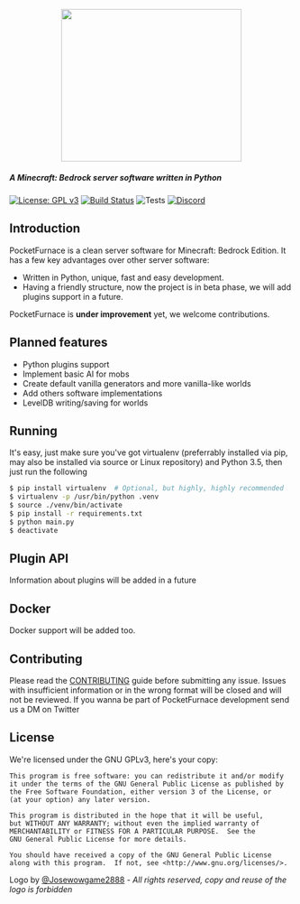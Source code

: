 <p align="center">
  <img width="320" height="270" src="https://i.imgur.com/z4Pv3vE.png">
</p>

##### A Minecraft: Bedrock server software written in Python

[![License: GPL v3](https://img.shields.io/badge/License-GPL%20v3-blue.svg)](LICENSE)
[![Build Status](https://ci.nukkitx.com/job/NukkitX/job/Nukkit/job/master/badge/icon)](https://ci.nukkitx.com/job/NukkitX/job/Nukkit/job/master/)
![Tests](https://img.shields.io/jenkins/t/https/ci.nukkitx.com/job/NukkitX/job/Nukkit/job/master.svg)
[![Discord](https://img.shields.io/discord/393465748535640064.svg)](https://discord.gg/UTMZTaB)

Introduction
-------------

PocketFurnace is a clean server software for Minecraft: Bedrock Edition.
It has a few key advantages over other server software:

* Written in Python, unique, fast and easy development.
* Having a friendly structure, now the project is in beta phase, we will add plugins support in a future.

PocketFurnace is **under improvement** yet, we welcome contributions. 


Planned features
-------------
- Python plugins support
- Implement basic AI for mobs
- Create default vanilla generators and more vanilla-like worlds
- Add others software implementations
- LevelDB writing/saving for worlds


Running
-------------
It's easy, just make sure you've got virtualenv (preferrably installed via pip, may also be installed via source or Linux repository) and Python 3.5, then just run the following
```sh
$ pip install virtualenv  # Optional, but highly, highly recommended
$ virtualenv -p /usr/bin/python .venv
$ source ./venv/bin/activate
$ pip install -r requirements.txt
$ python main.py
$ deactivate
```

Plugin API
-------------
Information about plugins will be added in a future

Docker
-------------
Docker support will be added too.

Contributing
------------
Please read the [CONTRIBUTING](.github/CONTRIBUTING.md) guide before submitting any issue. Issues with insufficient information or in the wrong format will be closed and will not be reviewed.
If you wanna be part of PocketFurnace development send us a DM on Twitter


License
-----------
We're licensed under the GNU GPLv3, here's your copy:
 
	This program is free software: you can redistribute it and/or modify
	it under the terms of the GNU General Public License as published by
	the Free Software Foundation, either version 3 of the License, or
	(at your option) any later version.

	This program is distributed in the hope that it will be useful,
	but WITHOUT ANY WARRANTY; without even the implied warranty of
	MERCHANTABILITY or FITNESS FOR A PARTICULAR PURPOSE.  See the
	GNU General Public License for more details.

	You should have received a copy of the GNU General Public License
	along with this program.  If not, see <http://www.gnu.org/licenses/>.
	
	
Logo by [@Josewowgame2888](https://github.com/Josewowgame2888) - *All rights reserved, copy and reuse of the logo is forbidden*
